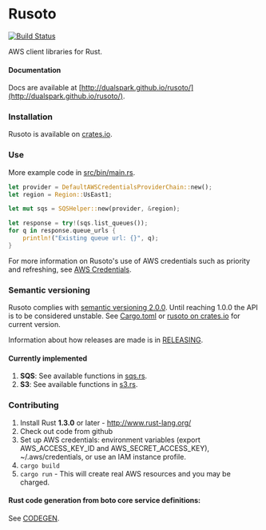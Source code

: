 # Rusoto

[![Build Status](https://travis-ci.org/DualSpark/rusoto.svg?branch=master)](https://travis-ci.org/DualSpark/rusoto)

AWS client libraries for Rust.

#### Documentation

Docs are available at [http://dualspark.github.io/rusoto/](http://dualspark.github.io/rusoto/).

### Installation

Rusoto is available on [crates.io](https://crates.io/crates/rusoto).

### Use

More example code in [src/bin/main.rs](src/bin/main.rs).

```rust
let provider = DefaultAWSCredentialsProviderChain::new();
let region = Region::UsEast1;

let mut sqs = SQSHelper::new(provider, &region);

let response = try!(sqs.list_queues());
for q in response.queue_urls {
    println!("Existing queue url: {}", q);
}
```

For more information on Rusoto's use of AWS credentials such as priority and refreshing, see [AWS Credentials](AWS-CREDENTIALS.md).

### Semantic versioning

Rusoto complies with [semantic versioning 2.0.0](http://semver.org/).  Until reaching 1.0.0 the API is to be considered unstable.  See [Cargo.toml](Cargo.toml) or [rusoto on crates.io](https://crates.io/crates/rusoto) for current version.  

Information about how releases are made is in [RELEASING](RELEASING.md).

#### Currently implemented

1. **SQS**: See available functions in [sqs.rs](src/sqs.rs).
2. **S3**: See available functions in [s3.rs](src/s3.rs).

### Contributing

1. Install Rust **1.3.0** or later - http://www.rust-lang.org/
2. Check out code from github
3. Set up AWS credentials: environment variables (export AWS_ACCESS_KEY_ID and AWS_SECRET_ACCESS_KEY), ~/.aws/credentials, or use an IAM instance profile.
4. `cargo build`
5. `cargo run` - This will create real AWS resources and you may be charged.

#### Rust code generation from boto core service definitions:

See [CODEGEN](codegen/CODEGEN.md).
